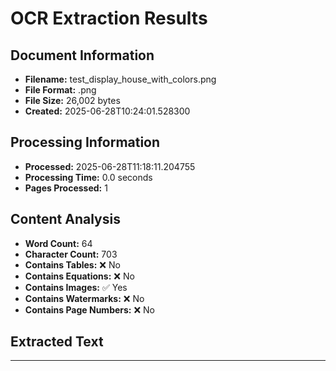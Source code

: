# OCR Extraction Results

## Document Information

- **Filename:** test_display_house_with_colors.png
- **File Format:** .png
- **File Size:** 26,002 bytes
- **Created:** 2025-06-28T10:24:01.528300

## Processing Information

- **Processed:** 2025-06-28T11:18:11.204755
- **Processing Time:** 0.0 seconds
- **Pages Processed:** 1

## Content Analysis

- **Word Count:** 64
- **Character Count:** 703
- **Contains Tables:** ❌ No
- **Contains Equations:** ❌ No
- **Contains Images:** ✅ Yes
- **Contains Watermarks:** ❌ No
- **Contains Page Numbers:** ❌ No

## Extracted Text

---

<img>
  <g>
    <circle id="node_0" cx="350" cy="100" r="50" fill="#FF6B00"/>
    <circle id="node_1" cx="100" cy="200" r="50" fill="#0078D4"/>
    <circle id="node_2" cx="500" cy="200" r="50" fill="#0078D4"/>
    <circle id="node_3" cx="350" cy="300" r="50" fill="#0078D4"/>
    <circle id="node_4" cx="100" cy="300" r="50" fill="#0078D4"/>
    <circle id="node_5" cx="500" cy="300" r="50" fill="#0078D4"/>
    <line id="edge_0" x1="350" y1="100" x2="350" y2="300" stroke="#666666" stroke-width="2"/>
    <line id="edge_1" x1="100" y1="200" x2="500" y2="200" stroke="#666666" stroke-width="2"/>
    <line id="edge_2" x1="100" y1="300" x2="500" y2="300" stroke="#666666" stroke-width="2"/>
  </g>
</img>